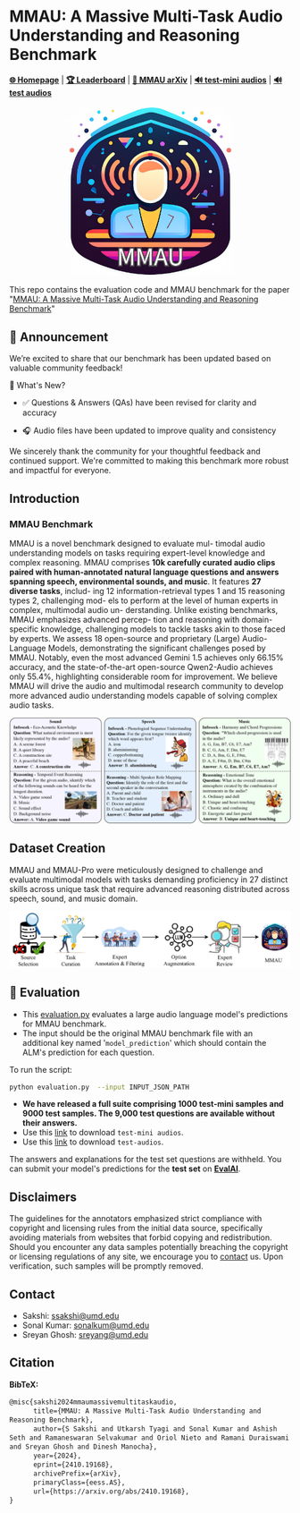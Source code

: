 
# MMAU: A Massive Multi-Task Audio Understanding and Reasoning Benchmark
[**🌐 Homepage**](https://sakshi113.github.io/mmau_homepage/) | [**🏆 Leaderboard**](https://sakshi113.github.io/mmau_homepage/#leaderboard) | [**📖 MMAU arXiv**](https://arxiv.org/pdf/2410.19168) | [**🔊 test-mini audios**](https://drive.google.com/file/d/1fERNIyTa0HWry6iIG1X-1ACPlUlhlRWA/view?usp=sharing) | [**🔊 test audios**](https://drive.google.com/file/d/1XqkRupC723zAeyDn4dYniqNv4uO-8rEg/view?usp=sharing)
                                          
<p align="center"><img src="https://github.com/Sakshi113/MMAU/blob/main/mmau_logo.png?raw=true" alt="GAMA Logo." width="300"/></p>


This repo contains the evaluation code and MMAU benchmark for the paper "[MMAU: A Massive Multi-Task Audio Understanding and Reasoning Benchmark]()"

## 📢 Announcement

We’re excited to share that our benchmark has been updated based on valuable community feedback!

🔄 What's New?
- ✅ Questions & Answers (QAs) have been revised for clarity and accuracy

- 🎧 Audio files have been updated to improve quality and consistency

We sincerely thank the community for your thoughtful feedback and continued support. We're committed to making this benchmark more robust and impactful for everyone.

## Introduction

### MMAU Benchmark

MMAU is a novel benchmark designed to evaluate mul- timodal audio understanding models on tasks requiring expert-level knowledge and complex reasoning. MMAU comprises **10k carefully curated audio clips paired with human-annotated natural language questions and answers spanning speech, environmental sounds, and music**. It features **27 diverse tasks**, includ- ing 12 information-retrieval types 1 and 15 reasoning types 2, challenging mod- els to perform at the level of human experts in complex, multimodal audio un- derstanding. Unlike existing benchmarks, MMAU emphasizes advanced percep- tion and reasoning with domain-specific knowledge, challenging models to tackle tasks akin to those faced by experts. We assess 18 open-source and proprietary (Large) Audio-Language Models, demonstrating the significant challenges posed by MMAU. Notably, even the most advanced Gemini 1.5 achieves only 66.15% accuracy, and the state-of-the-art open-source Qwen2-Audio achieves only 55.4%, highlighting considerable room for improvement. We believe MMAU will drive the audio and multimodal research community to develop more advanced audio understanding models capable of solving complex audio tasks.

![Alt text](mmau_hero.jpg)

## Dataset Creation

MMAU and MMAU-Pro were meticulously designed to challenge and evaluate multimodal models with tasks demanding proficiency in 27 distinct skills across unique task  that require advanced reasoning distributed across speech, sound, and music domain.

![Alt text](mmau_process.jpg)

## 🎯 Evaluation

- This [evaluation.py](https://github.com/Sakshi113/MMAU/blob/main/evaluation.py) evaluates a large audio language model's predictions for MMAU benchmark.
- The input should be the original MMAU benchmark file with an additional key named '`model_prediction`' which should contain the ALM's prediction for each question.
  
To run the script:
```bash
python evaluation.py  --input INPUT_JSON_PATH
```

- **We have released a full suite comprising 1000 test-mini samples and 9000 test samples. The 9,000 test questions are available without their answers.**
- Use this [link](https://drive.google.com/file/d/1fERNIyTa0HWry6iIG1X-1ACPlUlhlRWA/view?usp=sharing) to download `test-mini audios`.
- Use this [link](https://drive.google.com/file/d/1XqkRupC723zAeyDn4dYniqNv4uO-8rEg/view?usp=sharing) to download `test-audios`.

The answers and explanations for the test set questions are withheld. You can submit your model's predictions for the **test set** on **[EvalAI](https://eval.ai/web/challenges/challenge-page/2391/overview)**.

## Disclaimers
The guidelines for the annotators emphasized strict compliance with copyright and licensing rules from the initial data source, specifically avoiding materials from websites that forbid copying and redistribution. 
Should you encounter any data samples potentially breaching the copyright or licensing regulations of any site, we encourage you to [contact](#contact) us. Upon verification, such samples will be promptly removed.

## Contact
- Sakshi: ssakshi@umd.edu
- Sonal Kumar: sonalkum@umd.edu
- Sreyan Ghosh: sreyang@umd.edu

## Citation

**BibTeX:**
```
@misc{sakshi2024mmaumassivemultitaskaudio,
      title={MMAU: A Massive Multi-Task Audio Understanding and Reasoning Benchmark}, 
      author={S Sakshi and Utkarsh Tyagi and Sonal Kumar and Ashish Seth and Ramaneswaran Selvakumar and Oriol Nieto and Ramani Duraiswami and Sreyan Ghosh and Dinesh Manocha},
      year={2024},
      eprint={2410.19168},
      archivePrefix={arXiv},
      primaryClass={eess.AS},
      url={https://arxiv.org/abs/2410.19168}, 
}

```
